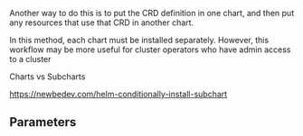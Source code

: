 Another way to do this is to put the CRD definition in one chart, and then put any resources that use that CRD in
another chart.

In this method, each chart must be installed separately. However, this workflow may be more useful for cluster operators
who have admin access to a cluster

Charts vs Subcharts

https://newbedev.com/helm-conditionally-install-subchart

## Parameters
